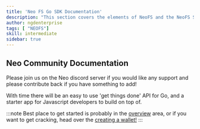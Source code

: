 ```yaml
---
title: 'Neo FS Go SDK Documentation'
description: "This section covers the elements of NeoFS and the NeoFS SDK written in Go"
author: ngdenterprise
tags: [ "NEOFS"]
skill: intermediate
sidebar: true
---
```

## Neo Community Documentation

Please join us on the Neo discord server if you would like any support and please contribute back if you have something to add!

With time there will be an easy to use 'get things done' API for Go, and a starter app for Javascript developers to build on top of.

:::note
Best place to get started is probably in the [overview](/neo-docs/introduction/overview) area, or if you want to get cracking, head over the [creating a wallet!](/neo-docs/tutorials/wallets)
:::
